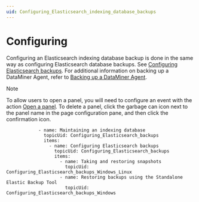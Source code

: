 ```yaml
---
uid: Configuring_Elasticsearch_indexing_database_backups
---
```


# Configuring 

Configuring an Elasticsearch indexing database backup is done in the same way as configuring Elasticsearch database backups. See [Configuring Elasticsearch backups](xref:Configuring_Elasticsearch_backups). For additional information on backing up a DataMiner Agent, refer to [Backing up a DataMiner Agent](xref:Backing_up_a_DataMiner_Agent).


> [!NOTE]
>
> To allow users to open a panel, you will need to configure an event with the action [Open a panel](xref:LowCodeApps_event_config#opening-a-panel-of-the-app).
> To delete a panel, click the garbage can icon next to the panel name in the page configuration pane, and then click the confirmation icon.

                - name: Maintaining an indexing database
                  topicUid: Configuring_Elasticsearch_backups
                  items:
                    - name: Configuring Elasticsearch backups
                      topicUid: Configuring_Elasticsearch_backups
                      items:
                        - name: Taking and restoring snapshots
                          topicUid: Configuring_Elasticsearch_backups_Windows_Linux
                        - name: Restoring backups using the Standalone Elastic Backup Tool
                          topicUid: Configuring_Elasticsearch_backups_Windows